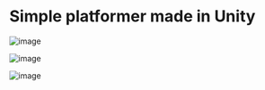 # Simple platformer made in Unity

![image](https://github.com/user-attachments/assets/0c0219c2-af1d-421c-b8b2-322c7b532613)

![image](https://github.com/user-attachments/assets/a514c463-4c68-4f72-b13b-561592b6a734)

![image](https://github.com/user-attachments/assets/3130d1bc-7018-4de6-9a6e-69b2957fae9f)
